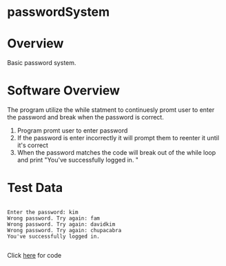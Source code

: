 # passwordSystem

Overview
===========

Basic password system. 

Software Overview
====================

The program utilize the while statment to continuesly promt user to enter the password and break when the password is correct. 

1. Program promt user to enter password
2. If the password is enter incorrectly it will prompt them to reenter it until it's correct
3. When the password matches the code will break out  of the while loop and print "You've successfully logged in.
"

Test Data
==========

```

Enter the password: kim
Wrong password. Try again: fam
Wrong password. Try again: davidkim
Wrong password. Try again: chupacabra
You've successfully logged in.


```

Click [here](https://github.com/Fran0616/passwordSystem/blob/master/passwordSystem%20.py) for code
